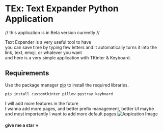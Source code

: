 ﻿# TEx: Text Expander Python Application
// this application is in Beta version currently //

Text Expander is a very useful tool to have\
you can save time by typing few letters and it automatically turns it into the link, text, emoji, or whatever you want\
and here is a very simple application with TKinter & Keyboard.

## Requirements

Use the package manager [pip](https://pip.pypa.io/en/stable/) to install the required libraries.

```Bash
pip install customtkinter pillow pystray keyboard
```
I will add more features in the future\
I wanna add more pages, and better prefix management, better UI maybe\
and most importantly I want to add more default pages
![Appication Image](https://iili.io/d1ap34n.png)
#### give me a star ⭐
